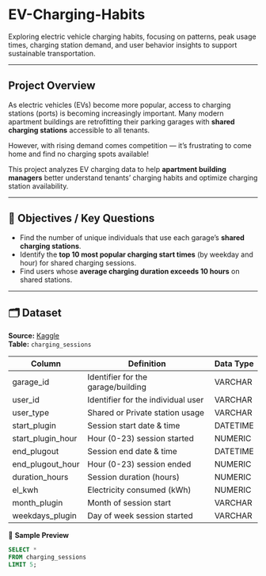 # EV-Charging-Habits

Exploring electric vehicle charging habits, focusing on patterns, peak usage times, charging station demand, and user behavior insights to support sustainable transportation.

-------------------------------------------------------------------------------------------------------------------------------------------------------------------

## Project Overview
As electric vehicles (EVs) become more popular, access to charging stations (ports) is becoming increasingly important. Many modern apartment buildings are retrofitting their parking garages with **shared charging stations** accessible to all tenants.  

However, with rising demand comes competition — it’s frustrating to come home and find no charging spots available!  

This project analyzes EV charging data to help **apartment building managers** better understand tenants’ charging habits and optimize charging station availability.  

---

## 🎯 Objectives / Key Questions
- Find the number of unique individuals that use each garage’s **shared charging stations**.  
- Identify the **top 10 most popular charging start times** (by weekday and hour) for shared charging sessions.  
- Find users whose **average charging duration exceeds 10 hours** on shared stations.  

---

## 🗂️ Dataset
**Source:** [Kaggle](https://www.kaggle.com/)  
**Table:** `charging_sessions`  

| Column             | Definition                                      | Data Type |
|---------------------|------------------------------------------------|-----------|
| garage_id           | Identifier for the garage/building             | VARCHAR   |
| user_id             | Identifier for the individual user             | VARCHAR   |
| user_type           | Shared or Private station usage                | VARCHAR   |
| start_plugin        | Session start date & time                      | DATETIME  |
| start_plugin_hour   | Hour (0-23) session started                    | NUMERIC   |
| end_plugout         | Session end date & time                        | DATETIME  |
| end_plugout_hour    | Hour (0-23) session ended                      | NUMERIC   |
| duration_hours      | Session duration (hours)                       | NUMERIC   |
| el_kwh              | Electricity consumed (kWh)                     | NUMERIC   |
| month_plugin        | Month of session start                         | VARCHAR   |
| weekdays_plugin     | Day of week session started                    | VARCHAR   |

🔎 **Sample Preview**  
```sql
SELECT *
FROM charging_sessions
LIMIT 5;































































